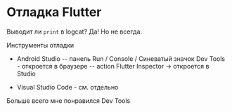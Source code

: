 # Отладка Flutter

Выводит ли `print` в logcat? Да! Но не всегда.

Инструменты отладки
- Android Studio
    -- панель Run / Console / Синеватый значок Dev Tools - откроется в браузере
    -- action Flutter Inspector -> откроется в Studio

- Visual Studio Code - см. отдельно

Больше всего мне понравился  Dev Tools          

    
